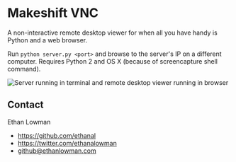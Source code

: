 # Makeshift VNC

A non-interactive remote desktop viewer for when all you have handy is Python and a web browser.

Run `python server.py <port>` and browse to the server's IP on a different computer. Requires Python 2 and OS X (because of screencapture shell command).

![](http://i.imgur.com/a7eqaoo.png "Server running in terminal and remote desktop viewer running in browser")

## Contact
Ethan Lowman
- https://github.com/ethanal
- https://twitter.com/ethanalowman
- github@ethanlowman.com
